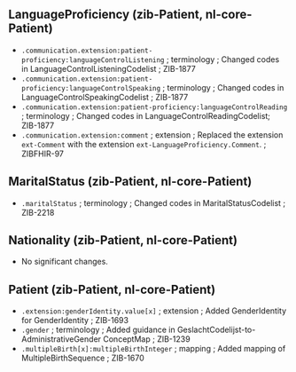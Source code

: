 ## LanguageProficiency (zib-Patient, nl-core-Patient)
* `.communication.extension:patient-proficiency:languageControlListening` ; terminology ; Changed codes in LanguageControlListeningCodelist ; ZIB-1877
* `.communication.extension:patient-proficiency:languageControlSpeaking` ; terminology ; Changed codes in LanguageControlSpeakingCodelist ; ZIB-1877
* `.communication.extension:patient-proficiency:languageControlReading` ; terminology ; Changed codes in LanguageControlReadingCodelist; ZIB-1877
* `.communication.extension:comment` ; extension ; Replaced the extension `ext-Comment` with the extension `ext-LanguageProficiency.Comment`. ; ZIBFHIR-97

## MaritalStatus (zib-Patient, nl-core-Patient)
* `.maritalStatus` ; terminology ; Changed codes in MaritalStatusCodelist ; ZIB-2218

## Nationality (zib-Patient, nl-core-Patient)
* No significant changes.

## Patient (zib-Patient, nl-core-Patient)
* `.extension:genderIdentity.value[x]` ; extension ; Added GenderIdentity for GenderIdentity ; ZIB-1693
* `.gender` ; terminology ; Added guidance in GeslachtCodelijst-to-AdministrativeGender ConceptMap ; ZIB-1239
* `.multipleBirth[x]:multipleBirthInteger` ; mapping ; Added mapping of MultipleBirthSequence ; ZIB-1670